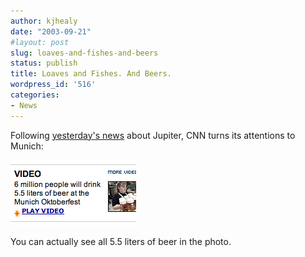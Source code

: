 ```yaml
---
author: kjhealy
date: "2003-09-21"
#layout: post
slug: loaves-and-fishes-and-beers
status: publish
title: Loaves and Fishes. And Beers.
wordpress_id: '516'
categories:
- News
---
```


Following [yesterday's news](http://www.kieranhealy.org/blog/archives/000535.html#000535) about Jupiter, CNN turns its attentions to Munich:

![cnn-cap2.png](cnn-cap2.png)

You can actually see all 5.5 liters of beer in the photo.
